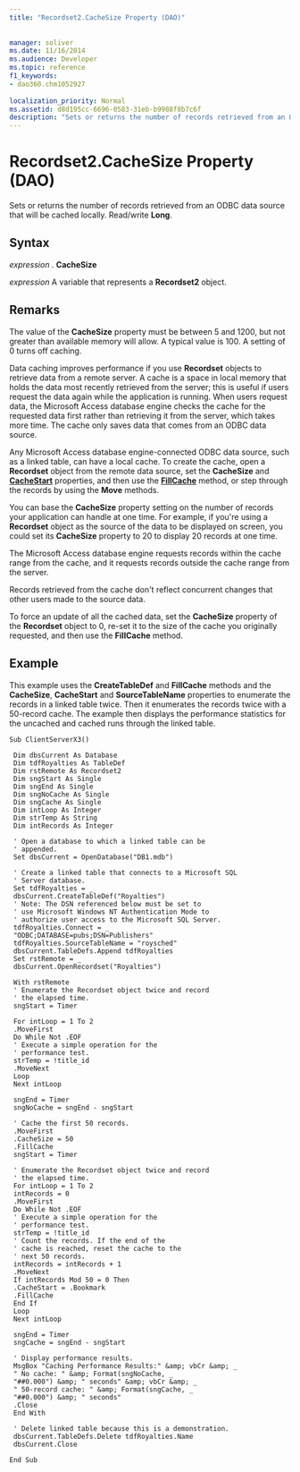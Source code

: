 ```yaml
---
title: "Recordset2.CacheSize Property (DAO)"
 
 
manager: soliver
ms.date: 11/16/2014
ms.audience: Developer
ms.topic: reference
f1_keywords:
- dao360.chm1052927
  
localization_priority: Normal
ms.assetid: d8d195cc-6696-0583-31eb-b9988f8b7c6f
description: "Sets or returns the number of records retrieved from an ODBC data source that will be cached locally. Read/write Long ."
---
```


# Recordset2.CacheSize Property (DAO)

Sets or returns the number of records retrieved from an ODBC data source that will be cached locally. Read/write **Long**. 
  
## Syntax

 *expression*  . **CacheSize**
  
 *expression*  A variable that represents a **Recordset2** object. 
  
## Remarks

The value of the **CacheSize** property must be between 5 and 1200, but not greater than available memory will allow. A typical value is 100. A setting of 0 turns off caching. 
  
Data caching improves performance if you use **Recordset** objects to retrieve data from a remote server. A cache is a space in local memory that holds the data most recently retrieved from the server; this is useful if users request the data again while the application is running. When users request data, the Microsoft Access database engine checks the cache for the requested data first rather than retrieving it from the server, which takes more time. The cache only saves data that comes from an ODBC data source. 
  
Any Microsoft Access database engine-connected ODBC data source, such as a linked table, can have a local cache. To create the cache, open a **Recordset** object from the remote data source, set the **CacheSize** and **[CacheStart](recordset2-cachestart-property-dao.md)** properties, and then use the **[FillCache](recordset2-fillcache-method-dao.md)** method, or step through the records by using the **Move** methods. 
  
You can base the **CacheSize** property setting on the number of records your application can handle at one time. For example, if you're using a **Recordset** object as the source of the data to be displayed on screen, you could set its **CacheSize** property to 20 to display 20 records at one time. 
  
The Microsoft Access database engine requests records within the cache range from the cache, and it requests records outside the cache range from the server.
  
Records retrieved from the cache don't reflect concurrent changes that other users made to the source data.
  
To force an update of all the cached data, set the **CacheSize** property of the **Recordset** object to 0, re-set it to the size of the cache you originally requested, and then use the **FillCache** method. 
  
## Example

This example uses the **CreateTableDef** and **FillCache** methods and the **CacheSize**, **CacheStart** and **SourceTableName** properties to enumerate the records in a linked table twice. Then it enumerates the records twice with a 50-record cache. The example then displays the performance statistics for the uncached and cached runs through the linked table. 
  
```
Sub ClientServerX3() 
 
 Dim dbsCurrent As Database 
 Dim tdfRoyalties As TableDef 
 Dim rstRemote As Recordset2 
 Dim sngStart As Single 
 Dim sngEnd As Single 
 Dim sngNoCache As Single 
 Dim sngCache As Single 
 Dim intLoop As Integer 
 Dim strTemp As String 
 Dim intRecords As Integer 
 
 ' Open a database to which a linked table can be 
 ' appended. 
 Set dbsCurrent = OpenDatabase("DB1.mdb") 
 
 ' Create a linked table that connects to a Microsoft SQL 
 ' Server database. 
 Set tdfRoyalties = _ 
 dbsCurrent.CreateTableDef("Royalties") 
 ' Note: The DSN referenced below must be set to 
 ' use Microsoft Windows NT Authentication Mode to 
 ' authorize user access to the Microsoft SQL Server. 
 tdfRoyalties.Connect = _ 
 "ODBC;DATABASE=pubs;DSN=Publishers" 
 tdfRoyalties.SourceTableName = "roysched" 
 dbsCurrent.TableDefs.Append tdfRoyalties 
 Set rstRemote = _ 
 dbsCurrent.OpenRecordset("Royalties") 
 
 With rstRemote 
 ' Enumerate the Recordset object twice and record 
 ' the elapsed time. 
 sngStart = Timer 
 
 For intLoop = 1 To 2 
 .MoveFirst 
 Do While Not .EOF 
 ' Execute a simple operation for the 
 ' performance test. 
 strTemp = !title_id 
 .MoveNext 
 Loop 
 Next intLoop 
 
 sngEnd = Timer 
 sngNoCache = sngEnd - sngStart 
 
 ' Cache the first 50 records. 
 .MoveFirst 
 .CacheSize = 50 
 .FillCache 
 sngStart = Timer 
 
 ' Enumerate the Recordset object twice and record 
 ' the elapsed time. 
 For intLoop = 1 To 2 
 intRecords = 0 
 .MoveFirst 
 Do While Not .EOF 
 ' Execute a simple operation for the 
 ' performance test. 
 strTemp = !title_id 
 ' Count the records. If the end of the 
 ' cache is reached, reset the cache to the 
 ' next 50 records. 
 intRecords = intRecords + 1 
 .MoveNext 
 If intRecords Mod 50 = 0 Then 
 .CacheStart = .Bookmark 
 .FillCache 
 End If 
 Loop 
 Next intLoop 
 
 sngEnd = Timer 
 sngCache = sngEnd - sngStart 
 
 ' Display performance results. 
 MsgBox "Caching Performance Results:" &amp; vbCr &amp; _ 
 " No cache: " &amp; Format(sngNoCache, _ 
 "##0.000") &amp; " seconds" &amp; vbCr &amp; _ 
 " 50-record cache: " &amp; Format(sngCache, _ 
 "##0.000") &amp; " seconds" 
 .Close 
 End With 
 
 ' Delete linked table because this is a demonstration. 
 dbsCurrent.TableDefs.Delete tdfRoyalties.Name 
 dbsCurrent.Close 
 
End Sub 

```


